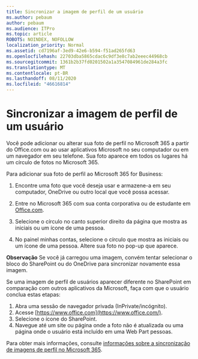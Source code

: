 ```yaml
---
title: Sincronizar a imagem de perfil de um usuário
ms.author: pebaum
author: pebaum
ms.audience: ITPro
ms.topic: article
ROBOTS: NOINDEX, NOFOLLOW
localization_priority: Normal
ms.assetid: cd7196af-3ed9-42e6-b594-f51ad265fd63
ms.openlocfilehash: 22703dba5865cdac6c9df3e8c7ab2eeec44968cb
ms.sourcegitcommit: 1361b2b37fd0201502a1a3547084961de284a3fc
ms.translationtype: MT
ms.contentlocale: pt-BR
ms.lasthandoff: 08/11/2020
ms.locfileid: "46616814"
---
```

# <a name="sync-a-users-profile-picture"></a>Sincronizar a imagem de perfil de um usuário

Você pode adicionar ou alterar sua foto de perfil no Microsoft 365 a partir do Office.com ou ao usar aplicativos Microsoft no seu computador ou em um navegador em seu telefone. Sua foto aparece em todos os lugares há um círculo de fotos no Microsoft 365.

Para adicionar sua foto de perfil ao Microsoft 365 for Business:

1. Encontre uma foto que você deseja usar e armazene-a em seu computador, OneDrive ou outro local que você possa acessar.

2. Entre no Microsoft 365 com sua conta corporativa ou de estudante em [Office.com](https://www.office.com).

3. Selecione o círculo no canto superior direito da página que mostra as iniciais ou um ícone de uma pessoa.

4. No painel minhas contas, selecione o círculo que mostra as iniciais ou um ícone de uma pessoa. Altere sua foto no pop-up que aparece.

**Observação** Se você já carregou uma imagem, convém tentar selecionar o bloco do SharePoint ou do OneDrive para sincronizar novamente essa imagem.

Se uma imagem de perfil de usuários aparecer diferente no SharePoint em comparação com outros aplicativos da Microsoft, faça com que o usuário conclua estas etapas:

1. Abra uma sessão de navegador privada (InPrivate/incógnito).
2. Acesse [https://www.office.com](https://www.office.com/).
3. Selecione o ícone do SharePoint.
4. Navegue até um site ou página onde a foto não é atualizada ou uma página onde o usuário está incluído em uma Web Part pessoas.

Para obter mais informações, consulte [informações sobre a sincronização de imagens de perfil no Microsoft 365](https://support.office.com/article/information-about-profile-picture-synchronization-in-office-365-20594d76-d054-4af4-a660-401133e3d48a).

